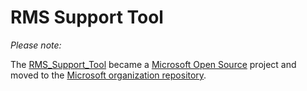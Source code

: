 # RMS Support Tool

*Please note:*

The [RMS_Support_Tool](https://aka.ms/rms_support_tool) became a [Microsoft Open Source](https://opensource.microsoft.com) project and moved to the [Microsoft organization repository](https://github.com/microsoft/RMS_Support_Tool).


